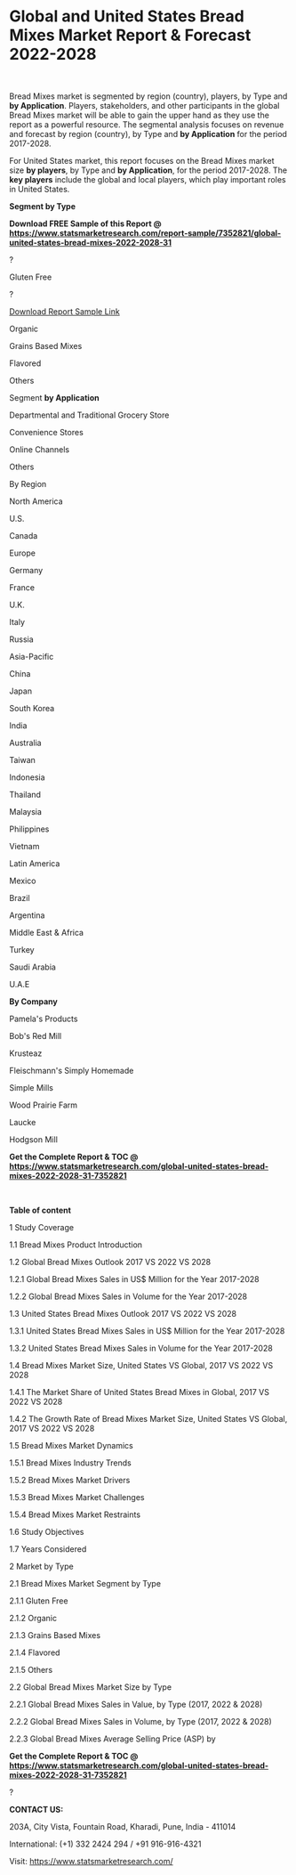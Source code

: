 <h1>Global and United States Bread Mixes Market Report & Forecast 2022-2028</h1><br/><p>Bread Mixes market is segmented by region (country), players, by Type and <strong>by Application</strong>. Players, stakeholders, and other participants in the global Bread Mixes market will be able to gain the upper hand as they use the report as a powerful resource. The segmental analysis focuses on revenue and forecast by region (country), by Type and <strong>by Application</strong> for the period 2017-2028.</p>
 
 
 
 <p>For United States market, this report focuses on the Bread Mixes market size <strong>by players</strong>, by Type and <strong>by Application</strong>, for the period 2017-2028. The <strong>key players</strong> include the global and local players, which play important roles in United States.</p>
 
 
 
 <p><strong>Segment by Type</strong></p>
 
 
 
 <div><b>Download FREE Sample of this Report @ <a href="https://www.statsmarketresearch.com/download-free-sample/7352821/global-united-states-bread-mixes-2022-2028-31">https://www.statsmarketresearch.com/report-sample/7352821/global-united-states-bread-mixes-2022-2028-31</a></b></div>
 
 
 
 <p>? </p>
 
 
 
 <p>Gluten Free</p>
 
 
 
 <p>? </p>
 
 
 
 <p><a href="https://www.statsmarketresearch.com/download-free-sample/7352821/global-united-states-bread-mixes-2022-2028-31">Download Report Sample Link</a></p>
 
 
 
 <p>Organic</p>
 
 
 
 <p>Grains Based Mixes</p>
 
 
 
 <p>Flavored</p>
 
 
 
 <p>Others</p>
 
 
 
 <p>Segment <strong>by Application</strong></p>
 
 
 
 <p>Departmental and Traditional Grocery Store</p>
 
 
 
 <p>Convenience Stores</p>
 
 
 
 <p>Online Channels</p>
 
 
 
 <p>Others</p>
 
 
 
 <p>By Region</p>
 
 
 
 <p>North America</p>
 
 
 
 <p>U.S.</p>
 
 
 
 <p>Canada</p>
 
 
 
 <p>Europe</p>
 
 
 
 <p>Germany</p>
 
 
 
 <p>France</p>
 
 
 
 <p>U.K.</p>
 
 
 
 <p>Italy</p>
 
 
 
 <p>Russia</p>
 
 
 
 <p>Asia-Pacific</p>
 
 
 
 <p>China</p>
 
 
 
 <p>Japan</p>
 
 
 
 <p>South Korea</p>
 
 
 
 <p>India</p>
 
 
 
 <p>Australia</p>
 
 
 
 <p>Taiwan</p>
 
 
 
 <p>Indonesia</p>
 
 
 
 <p>Thailand</p>
 
 
 
 <p>Malaysia</p>
 
 
 
 <p>Philippines</p>
 
 
 
 <p>Vietnam</p>
 
 
 
 <p>Latin America</p>
 
 
 
 <p>Mexico</p>
 
 
 
 <p>Brazil</p>
 
 
 
 <p>Argentina</p>
 
 
 
 <p>Middle East & Africa</p>
 
 
 
 <p>Turkey</p>
 
 
 
 <p>Saudi Arabia</p>
 
 
 
 <p>U.A.E</p>
 
 
 
 <p><strong>By Company</strong></p>
 
 
 
 <p>Pamela&#39;s Products</p>
 
 
 
 <p>Bob&#39;s Red Mill</p>
 
 
 
 <p>Krusteaz</p>
 
 
 
 <p>Fleischmann&#39;s Simply Homemade</p>
 
 
 
 <p>Simple Mills</p>
 
 
 
 <p>Wood Prairie Farm</p>
 
 
 
 <p>Laucke</p>
 
 
 
 <p>Hodgson Mill</p>
 
 
 
 <div><b>Get the Complete Report & TOC @ <a href="https://www.statsmarketresearch.com/global-united-states-bread-mixes-2022-2028-31-7352821">https://www.statsmarketresearch.com/global-united-states-bread-mixes-2022-2028-31-7352821</a></b></div>
 
 
 
 <p><br />
 
 <b>Table of content</b></p>
 
 
 
 <p>1 Study Coverage<br />
 
 1.1 Bread Mixes Product Introduction<br />
 
 1.2 Global Bread Mixes Outlook 2017 VS 2022 VS 2028<br />
 
 1.2.1 Global Bread Mixes Sales in US$ Million for the Year 2017-2028<br />
 
 1.2.2 Global Bread Mixes Sales in Volume for the Year 2017-2028<br />
 
 1.3 United States Bread Mixes Outlook 2017 VS 2022 VS 2028<br />
 
 1.3.1 United States Bread Mixes Sales in US$ Million for the Year 2017-2028<br />
 
 1.3.2 United States Bread Mixes Sales in Volume for the Year 2017-2028<br />
 
 1.4 Bread Mixes Market Size, United States VS Global, 2017 VS 2022 VS 2028<br />
 
 1.4.1 The Market Share of United States Bread Mixes in Global, 2017 VS 2022 VS 2028<br />
 
 1.4.2 The Growth Rate of Bread Mixes Market Size, United States VS Global, 2017 VS 2022 VS 2028<br />
 
 1.5 Bread Mixes Market Dynamics<br />
 
 1.5.1 Bread Mixes Industry Trends<br />
 
 1.5.2 Bread Mixes Market Drivers<br />
 
 1.5.3 Bread Mixes Market Challenges<br />
 
 1.5.4 Bread Mixes Market Restraints<br />
 
 1.6 Study Objectives<br />
 
 1.7 Years Considered<br />
 
 2 Market by Type<br />
 
 2.1 Bread Mixes Market Segment by Type<br />
 
 2.1.1 Gluten Free<br />
 
 2.1.2 Organic<br />
 
 2.1.3 Grains Based Mixes<br />
 
 2.1.4 Flavored<br />
 
 2.1.5 Others<br />
 
 2.2 Global Bread Mixes Market Size by Type<br />
 
 2.2.1 Global Bread Mixes Sales in Value, by Type (2017, 2022 & 2028)<br />
 
 2.2.2 Global Bread Mixes Sales in Volume, by Type (2017, 2022 & 2028)<br />
 
 2.2.3 Global Bread Mixes Average Selling Price (ASP) by</p>
 
 
 
 <div><b>Get the Complete Report & TOC @ <a href="https://www.statsmarketresearch.com/global-united-states-bread-mixes-2022-2028-31-7352821">https://www.statsmarketresearch.com/global-united-states-bread-mixes-2022-2028-31-7352821</a></b></div>
 
 
 
 <p>? </p>
 
 
 
 <p><b>CONTACT US:</b><br />
 
 203A, City Vista, Fountain Road, Kharadi, Pune, India - 411014<br />
 
 International: (+1) 332 2424 294 / +91 916-916-4321<br />
 
 Visit: <a href="https://www.statsmarketresearch.com/">https://www.statsmarketresearch.com/</a></p>